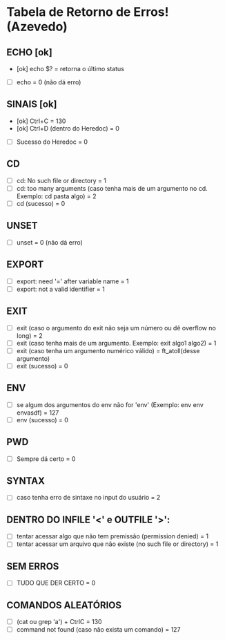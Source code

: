 # Tabela de Retorno de Erros! (Azevedo)

## ECHO [ok]

- [ok] echo $? = retorna o último status
- [ ] echo = 0 (não dá erro)

## SINAIS [ok]

- [ok] Ctrl+C = 130
- [ok] Ctrl+D (dentro do Heredoc) = 0
- [ ] Sucesso do Heredoc = 0

## CD

- [ ] cd: No such file or directory = 1
- [ ] cd: too many arguments (caso tenha mais de um argumento no cd. Exemplo: cd pasta algo) = 2
- [ ] cd (sucesso) = 0

## UNSET

- [ ] unset = 0 (não dá erro)

## EXPORT

- [ ] export: need '=' after variable name = 1
- [ ] export: not a valid identifier = 1

## EXIT

- [ ] exit (caso o argumento do exit não seja um número ou dê overflow no long) = 2
- [ ] exit (caso tenha mais de um argumento. Exemplo: exit algo1 algo2) = 1
- [ ] exit (caso tenha um argumento numérico válido) = ft_atoll(desse argumento)
- [ ] exit (sucesso) = 0

## ENV

- [ ] se algum dos argumentos do env não for 'env' (Exemplo: env env envasdf) = 127
- [ ] env (sucesso) = 0

## PWD

- [ ] Sempre dá certo = 0

## SYNTAX

- [ ] caso tenha erro de sintaxe no input do usuário = 2

## DENTRO DO INFILE '<' e OUTFILE '>':

- [ ] tentar acessar algo que não tem premissão (permission denied) = 1
- [ ] tentar acessar um arquivo que não existe (no such file or directory) = 1

## SEM ERROS

- [ ] TUDO QUE DER CERTO = 0

## COMANDOS ALEATÓRIOS

- [ ] (cat ou grep 'a') + CtrlC = 130
- [ ] command not found (caso não exista um comando) = 127
